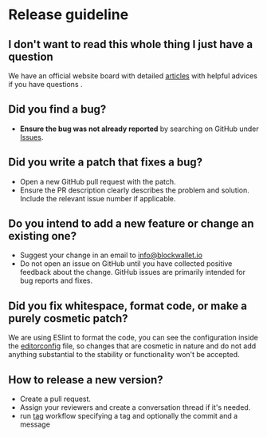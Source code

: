 # Release guideline

## I don't want to read this whole thing I just have a question

We have an official website board with detailed [articles](https://blockwallet.io/docs) with helpful advices if you have questions .

## Did you find a bug?

- **Ensure the bug was not already reported** by searching on GitHub under [Issues](https://github.com/block-wallet/extension-background/issues).

## Did you write a patch that fixes a bug?

- Open a new GitHub pull request with the patch.
- Ensure the PR description clearly describes the problem and solution. Include the relevant issue number if applicable.

## Do you intend to add a new feature or change an existing one?

- Suggest your change in an email to info@blockwallet.io
- Do not open an issue on GitHub until you have collected positive feedback about the change. GitHub issues are primarily intended for bug reports and fixes.

## Did you fix whitespace, format code, or make a purely cosmetic patch?

We are using ESlint to format the code, you can see the configuration inside the [editorconfig](https://github.com/block-wallet/extension-background/blob/master/.editorconfig) file, so changes that are cosmetic in nature and do not add anything substantial to the stability or functionality won't be accepted.

## How to release a new version?

- Create a pull request.
- Assign your reviewers and create a conversation thread if it's needed.
- run [tag](https://github.com/block-wallet/extension-background/actions/workflows/tag.yml) workflow specifying a tag and optionally the commit and a message

